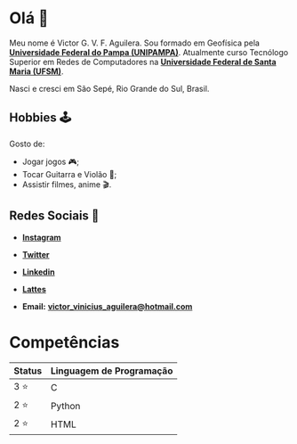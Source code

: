 # Olá 👋

Meu nome é Victor G. V. F. Aguilera. Sou formado em Geofísica pela [**Universidade Federal do Pampa (UNIPAMPA)**](https://cursos.unipampa.edu.br/cursos/geofisica/). Atualmente curso Tecnólogo Superior em Redes de Computadores na [**Universidade Federal de Santa Maria (UFSM)**](https://www.ufsm.br/cursos/graduacao/santa-maria/tecnologia-em-redes-de-computadores).

Nasci e cresci em São Sepé, Rio Grande do Sul, Brasil.

## Hobbies 🕹️

Gosto de:

* Jogar jogos 🎮;
* Tocar Guitarra e Violão 🎸;
* Assistir filmes, anime 🎬.


## Redes Sociais 📲

* [**Instagram**](https://www.instagram.com/_vtr.vini/)

* [**Twitter**](https://twitter.com/vtr_01_)

* [**Linkedin**](https://www.linkedin.com/in/victor-gustavo-vinicius-finger-aguilera-baa9b895/)

* [**Lattes**](http://lattes.cnpq.br/4356336612332166)

* **Email:** [**victor_vinicius_aguilera@hotmail.com**](victor_vinicius_aguilera@hotmail.com)

# Competências

**Status** | **Linguagem de Programação** 
-------|-------------------------
3 ⭐ | C
2 ⭐ | Python  
2 ⭐ | HTML